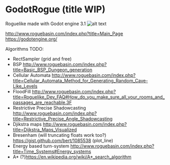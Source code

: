 # GodotRogue (title WIP)
Roguelike made with Godot engine 3.1
![alt text](https://i.imgur.com/YmE2Mkj.png)

http://www.roguebasin.com/index.php?title=Main_Page
https://godotengine.org/

Algorithms TODO:
  - RectSampler (grid and free)
  - BSP http://www.roguebasin.com/index.php?title=Basic_BSP_Dungeon_generation
  - Cellular Automata http://www.roguebasin.com/index.php?title=Cellular_Automata_Method_for_Generating_Random_Cave-Like_Levels
  - FloodFill http://www.roguebasin.com/index.php?title=Roguelike_Dev_FAQ#How_do_you_make_sure_all_your_rooms_and_passages_are_reachable.3F
  - Restrictive Precise Shadowcasting http://www.roguebasin.com/index.php?title=Restrictive_Precise_Angle_Shadowcasting
  - Djikstra maps http://www.roguebasin.com/index.php?title=Dijkstra_Maps_Visualized
  - Bresenham (will truncating floats work too?) https://gist.github.com/bert/1085538 (plot_line)
  - Energy based turn-system http://www.roguebasin.com/index.php?title=Time_Systems#Energy_systems
  - A* (?)https://en.wikipedia.org/wiki/A*_search_algorithm
